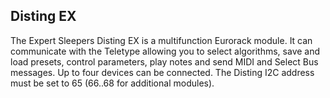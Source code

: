 ## Disting EX

The Expert Sleepers Disting EX is a multifunction Eurorack module. It can communicate with the Teletype allowing you to select algorithms, 
save and load presets, control parameters, play notes and send MIDI and Select Bus messages. Up to four devices can be connected. 
The Disting I2C address must be set to 65 (66..68 for additional modules).

